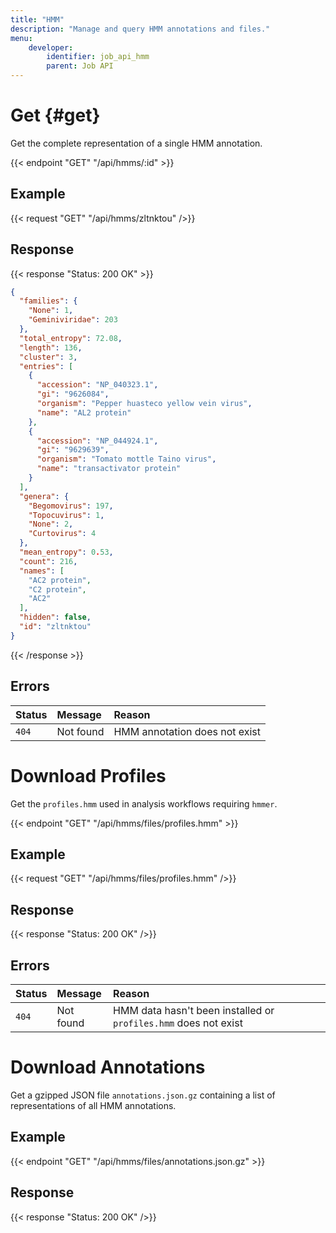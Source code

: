 ```yaml
---
title: "HMM"
description: "Manage and query HMM annotations and files."
menu:
    developer:
        identifier: job_api_hmm 
        parent: Job API
---
```


# Get {#get}

Get the complete representation of a single HMM annotation.

{{< endpoint "GET" "/api/hmms/:id" >}}

## Example

{{< request "GET" "/api/hmms/zltnktou" />}}

## Response

{{< response "Status: 200 OK" >}}

```json
{
  "families": {
    "None": 1,
    "Geminiviridae": 203
  },
  "total_entropy": 72.08,
  "length": 136,
  "cluster": 3,
  "entries": [
    {
      "accession": "NP_040323.1",
      "gi": "9626084",
      "organism": "Pepper huasteco yellow vein virus",
      "name": "AL2 protein"
    },
    {
      "accession": "NP_044924.1",
      "gi": "9629639",
      "organism": "Tomato mottle Taino virus",
      "name": "transactivator protein"
    }
  ],
  "genera": {
    "Begomovirus": 197,
    "Topocuvirus": 1,
    "None": 2,
    "Curtovirus": 4
  },
  "mean_entropy": 0.53,
  "count": 216,
  "names": [
    "AC2 protein",
    "C2 protein",
    "AC2"
  ],
  "hidden": false,
  "id": "zltnktou"
}
```

{{< /response >}}

## Errors

| Status | Message   | Reason                        |
| :----- | :-------- | :---------------------------- |
| `404`  | Not found | HMM annotation does not exist |

# Download Profiles

Get the `profiles.hmm` used in analysis workflows requiring `hmmer`.

{{< endpoint "GET" "/api/hmms/files/profiles.hmm" >}}

## Example

{{< request "GET" "/api/hmms/files/profiles.hmm" />}}

## Response

{{< response "Status: 200 OK" />}}

## Errors

| Status | Message   | Reason                                                          |
| :----- | :-------- | :-------------------------------------------------------------- |
| `404`  | Not found | HMM data hasn't been installed or `profiles.hmm` does not exist |

# Download Annotations

Get a gzipped JSON file `annotations.json.gz` containing a list of representations of all HMM annotations.

## Example

{{< endpoint "GET" "/api/hmms/files/annotations.json.gz" >}}

## Response

{{< response "Status: 200 OK" />}}



